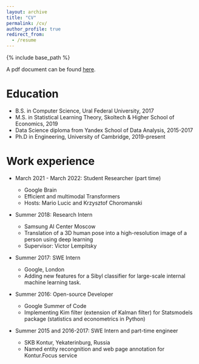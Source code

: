 ```yaml
---
layout: archive
title: "CV"
permalink: /cv/
author_profile: true
redirect_from:
  - /resume
---
```


{% include base_path %}

A pdf document can be found [here](https://valerytyumen.github.io/files/cv.pdf).

Education
======
* B.S. in Computer Science, Ural Federal University, 2017
* M.S. in Statistical Learning Theory, Skoltech & Higher School of Economics, 2019
* Data Science diploma from Yandex School of Data Analysis, 2015-2017
* Ph.D in Engineering, University of Cambridge, 2019-present

Work experience
======
* March 2021 - March 2022: Student Researcher (part time)
  * Google Brain
  * Efficient and multimodal Transformers
  * Hosts: Mario Lucic and Krzysztof Choromanski

* Summer 2018: Research Intern
  * Samsung AI Center Moscow
  * Translation of a 3D human pose into a high-resolution image of a person using deep learning
  * Supervisor: Victor Lempitsky

* Summer 2017: SWE Intern
  * Google, London
  * Adding new features for a Sibyl classifier for large-scale internal machine learning task.

* Summer 2016: Open-source Developer
  * Google Summer of Code
  * Implementing Kim filter (extension of Kalman filter) for Statsmodels package (statistics and econometrics in Python)

* Summer 2015 and 2016-2017: SWE Intern and part-time engineer
  * SKB Kontur, Yekaterinburg, Russia
  * Named entity recongnition and web page annotation for Kontur.Focus service

